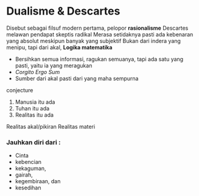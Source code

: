 # **Dualisme & Descartes**
Disebut sebagai filsuf modern pertama, pelopor **rasionalisme**
Descartes melawan pendapat skeptis radikal
Merasa setidaknya pasti ada kebenaran yang absolut meskipun banyak yang subjektif
Bukan dari indera yang menipu, tapi dari akal, **Logika matematika**
  
- Bersihkan semua informasi, ragukan semuanya, tapi ada satu yang pasti, yaitu ia yang meragukan
- _Corgito Ergo Sum_
- Sumber dari akal pasti dari yang maha sempurna
  
conjecture
1. Manusia itu ada
2. Tuhan itu ada
3. Realitas itu ada
  
Realitas akal/pikiran
Realitas materi
  
### Jauhkan diri dari :
- Cinta
- kebencian
- kekaguman,
- gairah,
- kegembiraan, dan
- kesedihan